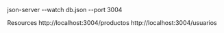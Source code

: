json-server --watch db.json --port 3004

Resources
  http://localhost:3004/productos
  http://localhost:3004/usuarios